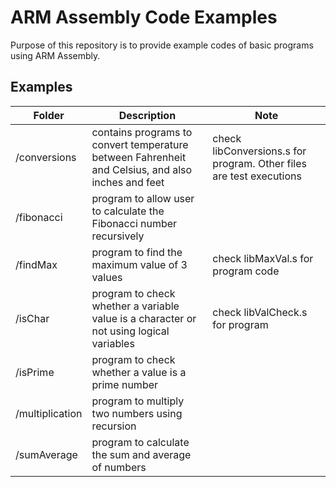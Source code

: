 # ARM Assembly Code Examples

Purpose of this repository is to provide example codes of basic programs using ARM Assembly.

## Examples

| Folder | Description | Note |
| ---- | ---- | ---- |
| /conversions | contains programs to convert temperature between Fahrenheit and Celsius, and also inches and feet | check libConversions.s for program. Other files are test executions |
| /fibonacci | program to allow user to calculate the Fibonacci number recursively | |
| /findMax | program to find the maximum value of 3 values | check libMaxVal.s for program code |
| /isChar | program to check whether a variable value is a character or not using logical variables | check libValCheck.s for program |
| /isPrime | program to check whether a value is a prime number | |
| /multiplication | program to multiply two numbers using recursion | |
| /sumAverage | program to calculate the sum and average of numbers | |